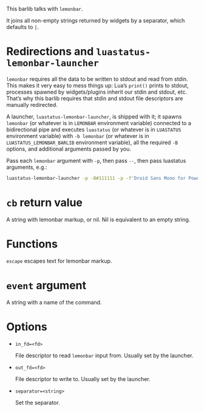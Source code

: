 This barlib talks with `lemonbar`.

It joins all non-empty strings returned by widgets by a separator, which defaults to ` | `.

Redirections and `luastatus-lemonbar-launcher`
===
`lemonbar` requires all the data to be written to stdout and read from stdin. This makes it very easy to mess things up: Lua’s `print()` prints to stdout, processes spawned by widgets/plugins inherit our stdin and stdout, etc.
That’s why this barlib requires that stdin and stdout file descriptors are manually redirected.

A launcher, `luastatus-lemonbar-launcher`, is shipped with it; it spawns `lemonbar` (or whatever is in `LEMONBAR` environment variable) connected to a bidirectional pipe and executes `luastatus` (or whatever is in `LUASTATUS` environment variable) with `-b lemonbar` (or whatever is in `LUASTATUS_LEMONBAR_BARLIB` environment variable), all the required `-B` options, and additional arguments passed by you.

Pass each `lemonbar` argument with `-p`, then pass `--`, then pass luastatus arguments, e.g.:
````bash
luastatus-lemonbar-launcher -p -B#111111 -p -f'Droid Sans Mono for Powerline:pixelsize=12:weight=Bold' -- -Bseparator=' ' widget1.lua widget2.lua
````

`cb` return value
===
A string with lemonbar markup, or nil. Nil is equivalent to an empty string.

Functions
===
`escape` escapes text for lemonbar markup.

`event` argument
===
A string with a name of the command.

Options
===
* `in_fd=<fd>`

  File descriptor to read `lemonbar` input from. Usually set by the launcher.

* `out_fd=<fd>`

  File descriptor to write to. Usually set by the launcher.

* `separator=<string>`

  Set the separator.
